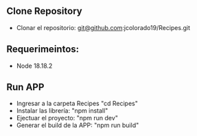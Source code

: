 ## Clone Repository

- Clonar el repositorio: git@github.com:jcolorado19/Recipes.git

## Requerimeintos:

- Node 18.18.2

## Run APP

- Ingresar a la carpeta Recipes "cd Recipes"
- Instalar las librería: "npm install"
- Ejectuar el proyecto: "npm run dev"
- Generar el build de la APP: "npm run build"
